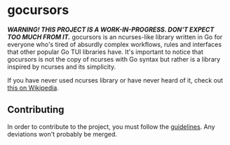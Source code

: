 # gocursors
***WARNING! THIS PROJECT IS A WORK-IN-PROGRESS. DON'T EXPECT TOO MUCH FROM IT.***
gocursors is an ncurses-like library written in Go for everyone who's tired of absurdly complex workflows, rules and interfaces that other popular Go TUI libraries have. It's important to notice that gocursors is not the copy of ncurses with Go syntax but rather is a library inspired by ncurses and its simplicity.

If you have never used ncurses library or have never heard of it, check out [this on Wikipedia](https://en.wikipedia.org/wiki/Ncurses).

## Contributing
In order to contribute to the project, you must follow the [guidelines](https://github.com/detectivekaktus/gocursors/blob/main/CONTRIBUTING.md). Any deviations won't probably be merged.
